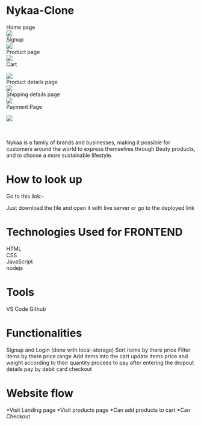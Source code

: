 # Nykaa-Clone

Home page 
<br/>
<img src="https://www.mohitecommerce.com/wp-content/uploads/2022/03/sell-on-nykaa.jpg"></img>
 <br/>
Signup
 <br/>
<img src="https://miro.medium.com/max/732/0*GXO9DU8wOvdtKYkE"></img>
 <br/>
Product page
 <br/>
<img src="https://miro.medium.com/max/1400/0*EzNiHirPpkY7nrf7"></img>
 <br/>
 Cart
  <br/>

<img src="https://miro.medium.com/max/1400/0*_H0noWlFzy98tmAk"></img>
 <br/>
 Product details page
  <br/>
<img src="https://miro.medium.com/max/1400/0*mJcdeL7WGE-h5YwW"></img>
 <br/>
 Shipping details page
  <br/>
<img src="https://miro.medium.com/max/1400/0*W3zS2o4iV3RV-d52"></img>
 <br/>
 Payment Page
  <br/>
<!-- <img src=""></img> -->
<img src="https://miro.medium.com/max/1400/0*ulQW69EgLdGLKevt"></img>
 <br/>
  <br/>
   <br/>
   

Nykaa is a family of brands and businesses, making it possible for customers around the world to express themselves through Beuty products, and to choose a more sustainable lifestyle.



# How to look up

Go to this link:-

Just download the file and open it with live server or go to the deployed link


# Technologies Used for FRONTEND
HTML <br/>
CSS <br/>
JavaScript <br/>
nodejs <br/>


# Tools
VS Code
Github

# Functionalities
Signup and Login (done with local-storage)
Sort items by there price
Filter items by there price range
Add items into the cart
update items price and weight according to their quantity
procees to pay after entering the dropout details
pay by debit card
checkout

# Website flow
*Visit Landing page
*Visit products page
*Can add products to cart
*Can Checkout
